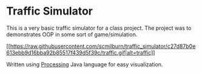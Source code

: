 # Traffic Simulator
This is a very basic traffic simulator for a class project. The project was to demonstrates OOP in some sort of game/simulation.  

[[https://raw.githubusercontent.com/scmilburn/traffic_simulator/c27d87b0e613ebb9d16bba92b85517f439d5f39c/traffic.gif|alt=traffic]]

Written using [Processing](https://processing.org) Java language for easy visualization. 
